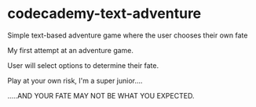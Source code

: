 # codecademy-text-adventure
Simple text-based adventure game where the user chooses their own fate



My first attempt at an adventure game.

User will select options to determine their fate.

Play at your own risk, I'm a super junior....












.....AND YOUR FATE MAY NOT BE WHAT YOU EXPECTED.